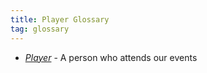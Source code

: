 ```yaml
---
title: Player Glossary
tag: glossary
---
```

* *[Player](/IFSeO-7cSU6zi47OBk96_A)* - A person who attends our events
